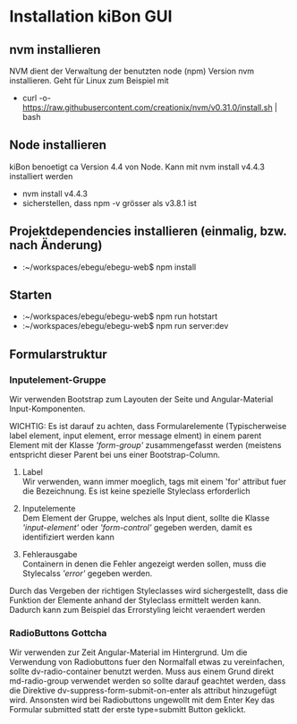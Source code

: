# Installation kiBon GUI

## nvm installieren
NVM dient der Verwaltung der benutzten node (npm) Version
 nvm installieren. Geht für Linux zum Beispiel mit
- curl -o- https://raw.githubusercontent.com/creationix/nvm/v0.31.0/install.sh | bash

## Node installieren
kiBon benoetigt ca Version 4.4 von Node. Kann mit nvm install v4.4.3 installiert werden
 - nvm install v4.4.3
 - sicherstellen, dass npm -v grösser als v3.8.1 ist
 
 
## Projektdependencies installieren (einmalig, bzw. nach Änderung)
- <home>:~/workspaces/ebegu/ebegu-web$ npm install

## Starten
- <home>:~/workspaces/ebegu/ebegu-web$ npm run hotstart
- <home>:~/workspaces/ebegu/ebegu-web$ npm run server:dev


## Formularstruktur
### Inputelement-Gruppe
Wir verwenden Bootstrap zum Layouten der Seite und Angular-Material Input-Komponenten. 

WICHTIG: Es ist darauf zu achten, dass 
Formularelemente (Typischerweise label element, input element, error message elment) in einem parent Element mit der 
Klasse *'form-group'* zusammengefasst werden (meistens entspricht dieser Parent bei uns einer Bootstrap-Column.

1. Label  
 Wir verwenden, wann immer moeglich, <label> tags mit einem 'for' attribut fuer die Bezeichnung. Es ist keine spezielle Styleclass erforderlich 
2. Inputelemente  
 Dem Element der Gruppe, welches als Input dient, sollte die Klasse *'input-element'* oder *'form-control'* gegeben werden, damit es identifiziert werden kann

3. Fehlerausgabe  
 Containern in denen die Fehler angezeigt werden sollen, muss die Stylecalss *'error'* gegeben werden.

Durch das Vergeben der richtigen Styleclasses wird sichergestellt, dass die Funktion der Elemente anhand der Styleclass
ermittelt werden kann. Dadurch kann zum Beispiel das Errorstyling leicht veraendert werden

### RadioButtons Gottcha

Wir verwenden zur Zeit Angular-Material im Hintergrund. Um die Verwendung von 
Radiobuttons fuer den Normalfall etwas zu vereinfachen, sollte dv-radio-container benutzt werden.
Muss aus einem Grund direkt md-radio-group verwendet werden so sollte darauf geachtet werden, dass
die Direktive dv-suppress-form-submit-on-enter als attribut hinzugefügt wird. Ansonsten
wird bei Radiobuttons ungewollt mit dem Enter Key das Formular submitted statt der erste
type=submitt Button geklickt.
